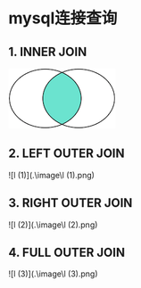# mysql连接查询

## 1. INNER JOIN 

![l](.\image\l.png)

## 2. LEFT OUTER JOIN

![l (1)](.\image\l (1).png)

## 3. RIGHT  OUTER JOIN

![l (2)](.\image\l (2).png)

## 4. FULL OUTER JOIN

![l (3)](.\image\l (3).png)